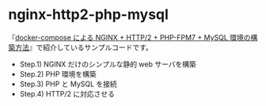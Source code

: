 nginx-http2-php-mysql
===

『[docker-compose による NGINX + HTTP/2 + PHP-FPM7 + MySQL 環境の構築方法](https://tech.recruit-mp.co.jp/infrastructure/post-12795/)』で紹介しているサンプルコードです。

- Step.1) NGINX だけのシンプルな静的 web サーバを構築
- Step.2) PHP 環境を構築
- Step.3) PHP と MySQL を接続
- Step.4) HTTP/2 に対応させる
